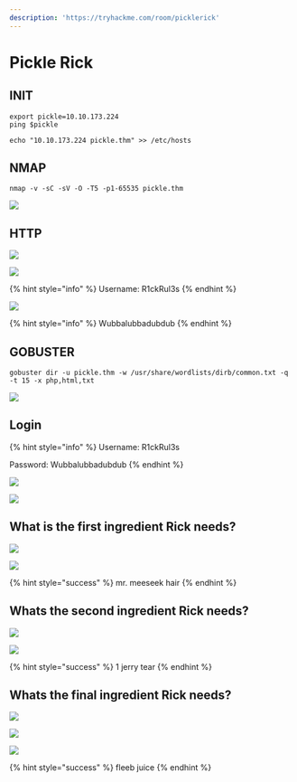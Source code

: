 ```yaml
---
description: 'https://tryhackme.com/room/picklerick'
---
```


# Pickle Rick

## INIT

```text
export pickle=10.10.173.224
ping $pickle

echo "10.10.173.224 pickle.thm" >> /etc/hosts
```

## NMAP

```text
nmap -v -sC -sV -O -T5 -p1-65535 pickle.thm
```

![](../.gitbook/assets/image%20%28432%29.png)

## HTTP

![](../.gitbook/assets/image%20%28387%29.png)

![](../.gitbook/assets/image%20%28396%29.png)

{% hint style="info" %}
Username: R1ckRul3s
{% endhint %}

![](../.gitbook/assets/image%20%28447%29.png)

{% hint style="info" %}
Wubbalubbadubdub
{% endhint %}

## GOBUSTER

```text
gobuster dir -u pickle.thm -w /usr/share/wordlists/dirb/common.txt -q -t 15 -x php,html,txt
```

![](../.gitbook/assets/image%20%28434%29.png)

## Login

{% hint style="info" %}
Username: R1ckRul3s

Password: Wubbalubbadubdub
{% endhint %}

![](../.gitbook/assets/image%20%28424%29.png)

![](../.gitbook/assets/image%20%28406%29.png)

## What is the first ingredient Rick needs?

![](../.gitbook/assets/image%20%28433%29.png)

![](../.gitbook/assets/image%20%28378%29.png)

{% hint style="success" %}
mr. meeseek hair
{% endhint %}

## Whats the second ingredient Rick needs?

![](../.gitbook/assets/image%20%28393%29.png)

![](../.gitbook/assets/image%20%28445%29.png)

{% hint style="success" %}
1 jerry tear
{% endhint %}

## Whats the final ingredient Rick needs?

![](../.gitbook/assets/image%20%28392%29.png)

![](../.gitbook/assets/image%20%28428%29.png)

![](../.gitbook/assets/image%20%28414%29.png)

{% hint style="success" %}
fleeb juice
{% endhint %}

